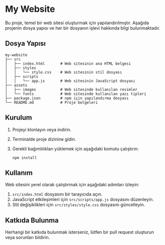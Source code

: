 # My Website

Bu proje, temel bir web sitesi oluşturmak için yapılandırılmıştır. Aşağıda projenin dosya yapısı ve her bir dosyanın işlevi hakkında bilgi bulunmaktadır.

## Dosya Yapısı

```
my-website
├── src
│   ├── index.html       # Web sitesinin ana HTML belgesi
│   ├── styles
│   │   └── style.css    # Web sitesinin stil dosyası
│   ├── scripts
│   │   └── app.js       # Web sitesinin JavaScript dosyası
├── assets
│   ├── images           # Web sitesinde kullanılan resimler
│   └── fonts            # Web sitesinde kullanılan yazı tipleri
├── package.json         # npm için yapılandırma dosyası
└── README.md            # Proje belgeleri
```

## Kurulum

1. Projeyi klonlayın veya indirin.
2. Terminalde proje dizinine gidin.
3. Gerekli bağımlılıkları yüklemek için aşağıdaki komutu çalıştırın:

   ```
   npm install
   ```

## Kullanım

Web sitesini yerel olarak çalıştırmak için aşağıdaki adımları izleyin:

1. `src/index.html` dosyasını bir tarayıcıda açın.
2. JavaScript etkileşimleri için `src/scripts/app.js` dosyasını düzenleyin.
3. Stil değişiklikleri için `src/styles/style.css` dosyasını güncelleyin.

## Katkıda Bulunma

Herhangi bir katkıda bulunmak isterseniz, lütfen bir pull request oluşturun veya sorunları bildirin.